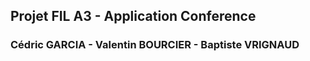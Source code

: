 ## Projet FIL A3 - Application Conference
### Cédric GARCIA - Valentin BOURCIER - Baptiste VRIGNAUD
